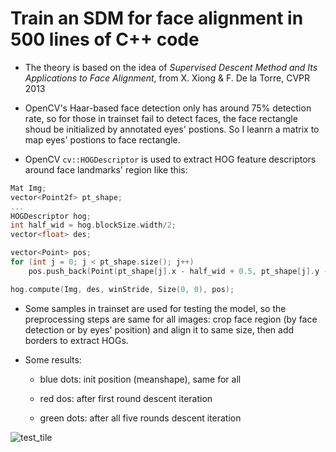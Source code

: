 # Train an SDM for face alignment in 500 lines of C++ code

* The theory is based on the idea of _Supervised Descent Method and Its Applications to Face Alignment_, from X. Xiong & F. De la Torre, CVPR 2013

* OpenCV's Haar-based face detection only has around 75% detection rate, so for those in trainset fail to detect faces, the face rectangle shoud be initialized by annotated eyes' postions. So I leanrn a matrix to map eyes' postions to face rectangle.

* OpenCV ```cv::HOGDescriptor``` is used to extract HOG feature descriptors around face landmarks' region like this:

``` c++
Mat Img;
vector<Point2f> pt_shape;
...
HOGDescriptor hog;
int half_wid = hog.blockSize.width/2;
vector<float> des;

vector<Point> pos;
for (int j = 0; j < pt_shape.size(); j++)
    pos.push_back(Point(pt_shape[j].x - half_wid + 0.5, pt_shape[j].y - half_wid + 0.5));

hog.compute(Img, des, winStride, Size(0, 0), pos);
```

* Some samples in trainset are used for testing the model, so the preprocessing steps are same for all images: crop face region (by face detection or by eyes' position) and align it to same size, then add borders to extract HOGs.

* Some results: 

  * blue dots: init position (meanshape), same for all 

  * red dos: after first round descent iteration 

  * green dots: after all five rounds descent iteration 

![test_tile](https://github.com/wanglin193/SupervisedDescentMethod/blob/master/crop/test_tile.jpg)



